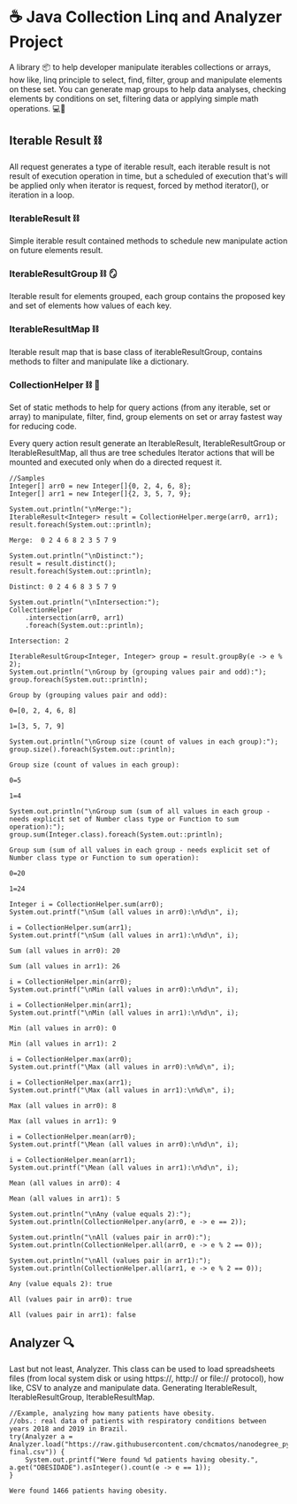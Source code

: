 # ☕ Java Collection Linq and Analyzer Project 
<p>
A library 📦 to help developer manipulate iterables collections or arrays, 
how like, linq principle to select, find, filter, group and manipulate elements 
on these set. You can generate map groups to help data analyses, 
checking elements by conditions on set, filtering data or applying simple math 
operations. 💻📱
</p>

## Iterable Result ⛓
All request generates a type of iterable result, each iterable result is not result of execution operation in time, 
but a scheduled of execution that's will be applied only when iterator is request, forced by method iterator(), or 
iteration in a loop.

### IterableResult ⛓
Simple iterable result contained methods to schedule new manipulate action on future elements result.

### IterableResultGroup ⛓ &#129694;
Iterable result for elements grouped, each group contains the proposed key and set of elements how values of each key. 

### IterableResultMap ⛓
Iterable result map that is base class of iterableResultGroup, contains methods
to filter and manipulate like a dictionary.

### CollectionHelper ⛓ 👊
<p>
Set of static methods to help for query actions (from any iterable, set or array) to
manipulate, filter, find, group elements on set or array fastest way for reducing code.
</p>
<p>
Every query action result generate an IterableResult, IterableResultGroup or IterableResultMap,
all thus are tree schedules Iterator actions that will be mounted and executed only when do a directed request it.
</p>

```
//Samples
Integer[] arr0 = new Integer[]{0, 2, 4, 6, 8};
Integer[] arr1 = new Integer[]{2, 3, 5, 7, 9};
```

```
System.out.println("\nMerge:");
IterableResult<Integer> result = CollectionHelper.merge(arr0, arr1);
result.foreach(System.out::println);
```
``
Merge: 
0
2
4
6
8
2
3
5
7
9
``

```
System.out.println("\nDistinct:");
result = result.distinct();
result.foreach(System.out::println);
```
``
Distinct:
0
2
4
6
8
3
5
7
9
``

```
System.out.println("\nIntersection:");
CollectionHelper
    .intersection(arr0, arr1)
    .foreach(System.out::println);
```
``
Intersection:
2
``

```
IterableResultGroup<Integer, Integer> group = result.groupBy(e -> e % 2);
System.out.println("\nGroup by (grouping values pair and odd):");
group.foreach(System.out::println);
```

``Group by (grouping values pair and odd):``

``0=[0, 2, 4, 6, 8]``

``1=[3, 5, 7, 9]``

```
System.out.println("\nGroup size (count of values in each group):");
group.size().foreach(System.out::println);
```

``Group size (count of values in each group):``

``0=5``

``1=4``


```
System.out.println("\nGroup sum (sum of all values in each group - needs explicit set of Number class type or Function to sum operation):");
group.sum(Integer.class).foreach(System.out::println);
```

``Group sum (sum of all values in each group - needs explicit set of Number class type or Function to sum operation):``

``0=20``

``1=24``


```
Integer i = CollectionHelper.sum(arr0);
System.out.printf("\nSum (all values in arr0):\n%d\n", i);

i = CollectionHelper.sum(arr1);
System.out.printf("\nSum (all values in arr1):\n%d\n", i);
```

``Sum (all values in arr0): 20``

``Sum (all values in arr1): 26``

```
i = CollectionHelper.min(arr0);
System.out.printf("\nMin (all values in arr0):\n%d\n", i);

i = CollectionHelper.min(arr1);
System.out.printf("\nMin (all values in arr1):\n%d\n", i);
```

``Min (all values in arr0): 0`` 
 
``Min (all values in arr1): 2``

```
i = CollectionHelper.max(arr0);
System.out.printf("\Max (all values in arr0):\n%d\n", i);

i = CollectionHelper.max(arr1);
System.out.printf("\Max (all values in arr1):\n%d\n", i);
```

``Max (all values in arr0): 8``  

``Max (all values in arr1): 9``

```
i = CollectionHelper.mean(arr0);
System.out.printf("\Mean (all values in arr0):\n%d\n", i);

i = CollectionHelper.mean(arr1);
System.out.printf("\Mean (all values in arr1):\n%d\n", i);
```

``Mean (all values in arr0): 4``  

``Mean (all values in arr1): 5``

```
System.out.println("\nAny (value equals 2):");
System.out.println(CollectionHelper.any(arr0, e -> e == 2));

System.out.println("\nAll (values pair in arr0):");
System.out.println(CollectionHelper.all(arr0, e -> e % 2 == 0));

System.out.println("\nAll (values pair in arr1):");
System.out.println(CollectionHelper.all(arr1, e -> e % 2 == 0));
```

``Any (value equals 2): true``

``All (values pair in arr0): true``

``All (values pair in arr1): false``

## Analyzer 🔍
<p>
Last but not least, Analyzer. This class can be used to load spreadsheets files (from local system disk or using https://, http:// or file:// protocol), how like, CSV to 
analyze and manipulate data. Generating IterableResult, IterableResultGroup, IterableResultMap.
</p>

```
//Example, analyzing how many patients have obesity.
//obs.: real data of patients with respiratory conditions between years 2018 and 2019 in Brazil.
try(Analyzer a = Analyzer.load("https://raw.githubusercontent.com/chcmatos/nanodegree_py_analyze_srag/main/doc/influd18_limpo-final.csv")) {
    System.out.printf("Were found %d patients having obesity.", a.get("OBESIDADE").asInteger().count(e -> e == 1));
}
```

``Were found 1466 patients having obesity.``
